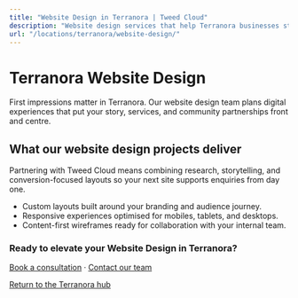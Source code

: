 ```yaml
---
title: "Website Design in Terranora | Tweed Cloud"
description: "Website design services that help Terranora businesses stand out online."
url: "/locations/terranora/website-design/"
---
```


# Terranora Website Design

First impressions matter in Terranora. Our website design team plans digital experiences that put your story, services, and community partnerships front and centre.

## What our website design projects deliver

Partnering with Tweed Cloud means combining research, storytelling, and conversion-focused layouts so your next site supports enquiries from day one.

- Custom layouts built around your branding and audience journey.
- Responsive experiences optimised for mobiles, tablets, and desktops.
- Content-first wireframes ready for collaboration with your internal team.

### Ready to elevate your Website Design in Terranora?

[Book a consultation](/consultation/) · [Contact our team](/contact/)

[Return to the Terranora hub](/locations/terranora/)
